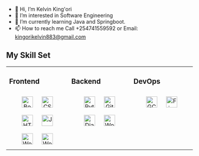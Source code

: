 - 👋 Hi, I’m Kelvin King'ori
- 👀 I’m interested in Software Engineering
- 🌱 I’m currently learning Java and Springboot.
- 📫 How to reach me Call +254741559592 or Email: kingorikelvin883@gmail.com

<!---
ke-stack/ke-stack is a ✨ special ✨ repository because its `README.md` (this file) appears on your GitHub profile.
You can click the Preview link to take a look at your changes.
Comments are never displayed
--->

## My Skill Set  
<table><tr><td valign="top" width="33%">



### Frontend  
<div align="center">  
<img style="margin: 10px" src="https://profilinator.rishav.dev/skills-assets/bootstrap-plain.svg" alt="Bootstrap" height="30" />  
<img style="margin: 10px" src="https://profilinator.rishav.dev/skills-assets/css3-original-wordmark.svg" alt="CSS3" height="30" />  
<img style="margin: 10px" src="https://profilinator.rishav.dev/skills-assets/html5-original-wordmark.svg" alt="HTML5" height="30" />  
<img style="margin: 10px" src="https://profilinator.rishav.dev/skills-assets/javascript-original.svg" alt="JavaScript" height="30" />  
<img style="margin: 10px" src="https://profilinator.rishav.dev/skills-assets/woocommerce.png" alt="WooCommerce" height="30" />
<img style="margin: 10px" src="https://profilinator.rishav.dev/skills-assets/wordpress.png" alt="WordPress" height="30" />  

</div>

</td><td valign="top" width="33%">



### Backend  
<div align="center"> 
<img style="margin: 10px" src="https://profilinator.rishav.dev/skills-assets/python-original.svg" alt="Python" height="30" />  
<img style="margin: 10px" src="https://profilinator.rishav.dev/skills-assets/git-scm-icon.svg" alt="Git" height="30" />  
<img style="margin: 10px" src="https://www.turing.com/blog/wp-content/uploads/2022/01/Django-vs-Flask-1.jpg" alt="Django" height="30" />
<!--
<img style="margin: 10px" src="https://imgs.search.brave.com/AA77RQK94zyuuKiaYb8IBthnjrrQlc1XpBvSiXOs0CE/rs:fit:752:440:1/g:ce/aHR0cHM6Ly9pbm5v/dmF0aW9ueW91cnNl/bGYuY29tL3dwLWNv/bnRlbnQvdXBsb2Fk/cy8yMDIwLzA4L25v/ZGVqcy1sb2dvLTc1/Mng0NDAucG5n" alt="Node.js" height="30" />
-->
<img style="margin: 10px" src="https://profilinator.rishav.dev/skills-assets/wordpress.png" alt="WordPress" height="30" />  
</div>

</td><td valign="top" width="33%">



### DevOps  
<div align="center">  
<img style="margin: 10px" src="https://profilinator.rishav.dev/skills-assets/google_cloud-icon.svg" alt="GCP" height="30" />
<img style="margin: 10px" src="https://imgs.search.brave.com/MoRoJXUuzmOOQA101VhZYxbWHOnrJSPJkxNSQ9cnO8U/rs:fit:800:600:1/g:ce/aHR0cHM6Ly93d3cu/YXBwY29kYS5jb20v/d3AtY29udGVudC91/cGxvYWRzLzIwMTYv/MTEvZmlyZWJhc2Vf/bG9nb19zaG90LnBu/Zw" alt="Firebase" height="30" />
</div>

</td></tr></table>  

<br/> 

